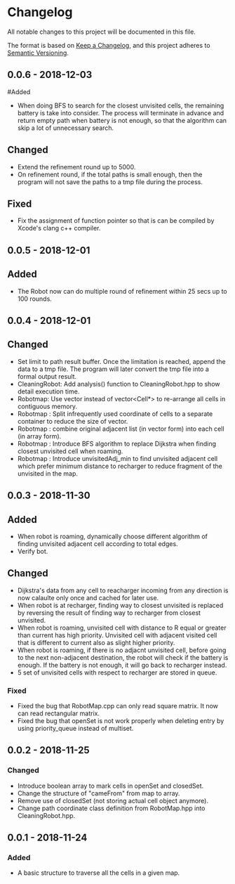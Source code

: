 # Changelog
All notable changes to this project will be documented in this file.

The format is based on [Keep a Changelog](https://keepachangelog.com/en/1.0.0/),
and this project adheres to [Semantic Versioning](https://semver.org/spec/v2.0.0.html).

## 0.0.6 - 2018-12-03
#Added
- When doing BFS to search for the closest unvisited cells, the remaining battery is take into consider. The process will terminate in advance and return empty path when battery is not enough, so that the algorithm can skip a lot of unnecessary search.
## Changed
- Extend the refinement round up to 5000.
- On refinement round, if the total paths is small enough, then the program will not save the paths to a tmp file during the process.

## Fixed
- Fix the assignment of function pointer so that is can be compiled by Xcode's clang c++ compiler.


## 0.0.5 - 2018-12-01
## Added
- The Robot now can do multiple round of refinement within 25 secs up to 100 rounds.

## 0.0.4 - 2018-12-01
## Changed
- Set limit to path result buffer. Once the limitation is reached, append the data to a tmp file. The program will later convert the tmp file into a formal output result.
- CleaningRobot: Add analysis() function to CleaningRobot.hpp to show detail execution time.
- Robotmap: Use vector<Cell> instead of vector<Cell*> to re-arrange all cells in contiguous memory.
- Robotmap : Split infrequently used coordinate of cells to a separate container to reduce the size of vector<Cell>.
- Robotmap : combine original adjacent list (in vector form) into each cell (in array form).
- Robotmap : Introduce BFS algorithm to replace Dijkstra when finding closest unvisited cell when roaming.
- Robotmap : Introduce unvisitedAdj_min to find unvisited adjacent cell which prefer minimum distance to recharger to reduce fragment of the unvisited in the map.

## 0.0.3 - 2018-11-30
## Added
- When robot is roaming, dynamically choose different algorithm of finding unvisited adjacent cell according to total edges.
- Verify bot.
## Changed
- Dijkstra's data from any cell to reacharger incoming from any direction is now calaulte only once and cached for later use.
- When robot is at recharger, finding way to closest unvisited is replaced by reversing the result of finding way to recharger from closest unvisited.
- When robot is roaming, unvisited cell with distance to R equal or greater than current has high priority. Unvisited cell with adjacent visited cell that is different to current also as slight higher priority.
- When robot is roaming, if there is no adjacnt unvisited cell, before going to the next non-adjacent destination, the robot will check if the battery is enough. If the battery is not enough, it will go back to recharger instead.
- 5 set of unvisited cells with respect to recharger are stored in queue.
### Fixed
- Fixed the bug that RobotMap.cpp can only read square matrix. It now can read rectangular matrix.
- Fixed the bug that openSet is not work properly when deleting entry by using priority_queue instead of multiset.

## 0.0.2 - 2018-11-25
### Changed
- Introduce boolean array to mark cells in openSet and closedSet.
- Change the structure of "cameFrom" from map to array.
- Remove use of closedSet (not storing actual cell object anymore).
- Change path coordinate class definition from RobotMap.hpp into CleaningRobot.hpp.

## 0.0.1 - 2018-11-24
### Added
- A basic structure to traverse all the cells in a given map.